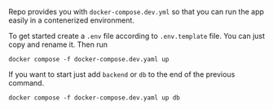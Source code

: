 Repo provides you with `docker-compose.dev.yml` so that you can run the app easily in a contenerized environment.

To get started create a `.env` file according to `.env.template` file. You can just copy and rename it. Then run
```shell
docker compose -f docker-compose.dev.yaml up
```

If you want to start just add `backend` or `db` to the end of the previous command.
```shell
docker compose -f docker-compose.dev.yaml up db
```